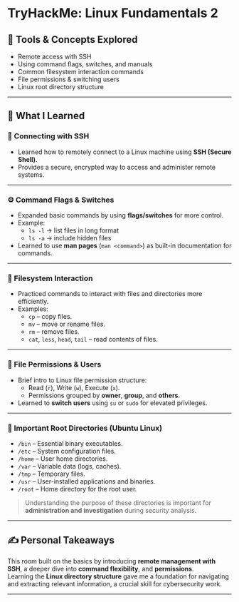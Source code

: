# TryHackMe: Linux Fundamentals 2

## 🧰 Tools & Concepts Explored
- Remote access with SSH
- Using command flags, switches, and manuals
- Common filesystem interaction commands
- File permissions & switching users
- Linux root directory structure

---

## 📘 What I Learned

### 🔑 Connecting with SSH
- Learned how to remotely connect to a Linux machine using **SSH (Secure Shell)**.
- Provides a secure, encrypted way to access and administer remote systems.

---

### ⚙️ Command Flags & Switches
- Expanded basic commands by using **flags/switches** for more control.
- Example:
  - `ls -l` → list files in long format
  - `ls -a` → include hidden files
- Learned to use **man pages** (`man <command>`) as built-in documentation for commands.

---

### 📂 Filesystem Interaction
- Practiced commands to interact with files and directories more efficiently.
- Examples:
  - `cp` – copy files.
  - `mv` – move or rename files.
  - `rm` – remove files.
  - `cat`, `less`, `head`, `tail` – read contents of files.

---

### 🔐 File Permissions & Users
- Brief intro to Linux file permission structure:
  - Read (`r`), Write (`w`), Execute (`x`).
  - Permissions grouped by **owner**, **group**, and **others**.
- Learned to **switch users** using `su` or `sudo` for elevated privileges.

---

### 📂 Important Root Directories (Ubuntu Linux)
- `/bin` – Essential binary executables.
- `/etc` – System configuration files.
- `/home` – User home directories.
- `/var` – Variable data (logs, caches).
- `/tmp` – Temporary files.
- `/usr` – User-installed applications and binaries.
- `/root` – Home directory for the root user.

> Understanding the purpose of these directories is important for **administration and investigation** during security analysis.

---

## ✍️ Personal Takeaways
This room built on the basics by introducing **remote management with SSH**, a deeper dive into **command flexibility**, and **permissions**.  
Learning the **Linux directory structure** gave me a foundation for navigating and extracting relevant information, a crucial skill for cybersecurity work.

---
